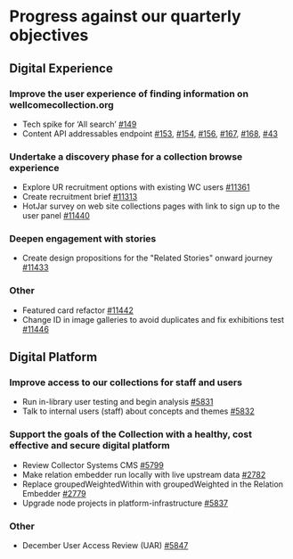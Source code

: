 # Progress against our quarterly objectives
## Digital Experience
### Improve the user experience of finding information on wellcomecollection.org
- Tech spike for ‘All search’ [#149](https://github.com/wellcomecollection/content-api/issues/149)
- Content API addressables endpoint [#153](https://github.com/wellcomecollection/content-api/issues/153), [#154](https://github.com/wellcomecollection/content-api/issues/154), [#156](https://github.com/wellcomecollection/content-api/issues/156), [#167](https://github.com/wellcomecollection/content-api/issues/167), [#168](https://github.com/wellcomecollection/content-api/issues/168), [#43](https://github.com/wellcomecollection/developers.wellcomecollection.org/issues/43)

### Undertake a discovery phase for a collection browse experience
- Explore UR recruitment options with existing WC users [#11361](https://github.com/wellcomecollection/wellcomecollection.org/issues/11361)
- Create recruitment brief [#11313](https://github.com/wellcomecollection/wellcomecollection.org/issues/11313)
- HotJar survey on web site collections pages with link to sign up to the user panel  [#11440](https://github.com/wellcomecollection/wellcomecollection.org/issues/11440)

### Deepen engagement with stories
- Create design propositions for the "Related Stories" onward journey [#11433](https://github.com/wellcomecollection/wellcomecollection.org/issues/11433)

### Other
- Featured card refactor [#11442](https://github.com/wellcomecollection/wellcomecollection.org/pull/11442)
- Change ID in image galleries to avoid duplicates and fix exhibitions test [#11446](https://github.com/wellcomecollection/wellcomecollection.org/pull/11446)


## Digital Platform
### Improve access to our collections for staff and users
- Run in-library user testing and begin analysis [#5831](https://github.com/wellcomecollection/platform/issues/5831)
- Talk to internal users (staff) about concepts and themes [#5832](https://github.com/wellcomecollection/platform/issues/5832)

### Support the goals of the Collection with a healthy, cost effective and secure digital platform
- Review Collector Systems CMS [#5799](https://github.com/wellcomecollection/platform/issues/5799)
- Make relation embedder run locally with live upstream data [#2782](https://github.com/wellcomecollection/catalogue-pipeline/issues/2782)
- Replace groupedWeightedWithin with groupedWeighted in the Relation Embedder [#2779](https://github.com/wellcomecollection/catalogue-pipeline/issues/2779)
- Upgrade node projects in platform-infrastructure [#5837](https://github.com/wellcomecollection/platform/issues/5837)

### Other
- December User Access Review (UAR) [#5847](https://github.com/wellcomecollection/platform/issues/5847)
